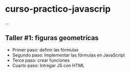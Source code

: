 # curso-practico-javascrip
...

## Taller #1: figuras geometrícas

- Primer paso: definir las fórmulas
- Segundo paso:  Implementar las fórmulas en JavaScript
- Terce paso: crear funciones
- Cuarto paso: Intregar JS con HTML